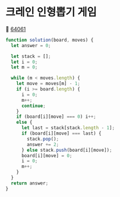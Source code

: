 # 크레인 인형뽑기 게임
🔗 <a href="https://school.programmers.co.kr/learn/courses/30/lessons/64061">64061</a>

```javascript
function solution(board, moves) {
  let answer = 0;

  let stack = [];
  let i = 0;
  let m = 0;

  while (m < moves.length) {
    let move = moves[m] - 1;
    if (i >= board.length) {
      i = 0;
      m++;
      continue;
    }
    if (board[i][move] === 0) i++;
    else {
      let last = stack[stack.length - 1];
      if (board[i][move] === last) {
        stack.pop();
        answer += 2;
      } else stack.push(board[i][move]);
      board[i][move] = 0;
      i = 0;
      m++;
    }
  }
  return answer;
}
```
